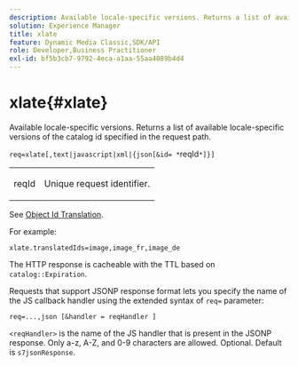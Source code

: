 ```yaml
---
description: Available locale-specific versions. Returns a list of available locale-specific versions of the catalog id specified in the request path.
solution: Experience Manager
title: xlate
feature: Dynamic Media Classic,SDK/API
role: Developer,Business Practitioner
exl-id: bf5b3cb7-9792-4eca-a1aa-55aa4089b4d4
---
```

# xlate{#xlate}

Available locale-specific versions. Returns a list of available locale-specific versions of the catalog id specified in the request path.

 `req=xlate[,text|javascript|xml|{json[&id= *`reqId`*]}]`

<table id="simpletable_8970A3A5A64F4DC2B184E251993390C5"> 
 <tr class="strow"> 
  <td class="stentry"> <p><span class="codeph"><span class="varname"> reqId</span></span> </p> </td> 
  <td class="stentry"> <p>Unique request identifier. </p></td> 
 </tr> 
</table>

See [Object Id Translation](../../../../../../is-api/http-ref/image-serving-api-ref/c-http-protocol-reference/c-syntax-and-features/r-object-id-translation.md#reference-cf3e34e6cbb346d69ded9982bfdef414).

For example:

`xlate.translatedIds=image,image_fr,image_de`

The HTTP response is cacheable with the TTL based on `catalog::Expiration`.

Requests that support JSONP response format lets you specify the name of the JS callback handler using the extended syntax of `req=` parameter:

`req=...,json [&handler = reqHandler ]`

`<reqHandler>` is the name of the JS handler that is present in the JSONP response. Only a-z, A-Z, and 0-9 characters are allowed. Optional. Default is `s7jsonResponse`.
